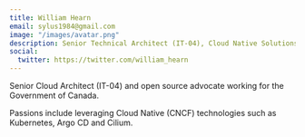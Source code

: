 ```yaml
---
title: William Hearn
email: sylus1984@gmail.com
image: "/images/avatar.png"
description: Senior Technical Architect (IT-04), Cloud Native Solutions @ Statistics Canada
social:
  twitter: https://twitter.com/william_hearn
---
```


Senior Cloud Architect (IT-04) and open source advocate working for the Government of Canada.

Passions include leveraging Cloud Native (CNCF) technologies such as Kubernetes, Argo CD and Cilium.
